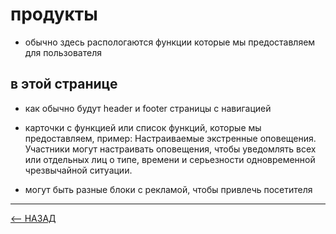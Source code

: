 # продукты
- обычно здесь распологаются функции которые мы предоставляем для пользователя

## в этой странице
- как обычно будут header и footer страницы с навигацией

- карточки с функцией или список функций, которые мы предоставляем, пример: Настраиваемые экстренные оповещения. Участники могут настраивать оповещения, чтобы уведомлять всех или отдельных лиц о типе, времени и серьезности одновременной чрезвычайной ситуации.

- могут быть разные блоки с рекламой, чтобы привлечь посетителя
---

[<-- НАЗАД](../Readme.md)